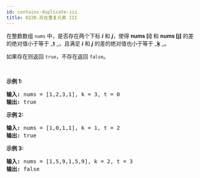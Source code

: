 ```yaml
---
id: contains-duplicate-iii
title: 0220.存在重复元素 III
---
```

在整数数组 <code>nums</code> 中，是否存在两个下标 **_i_** 和 **_j_**，使得 **nums [i]** 和 **nums [j]** 的差的绝对值小于等于 _**t** _，且满足 **_i_** 和 **_j_** 的差的绝对值也小于等于 _**ķ** _。

如果存在则返回 <code>true</code>，不存在返回 <code>false</code>。

 

**示例 1:**


<pre><strong>输入:</strong> nums = [1,2,3,1], k<em> </em>= 3, t = 0<br/><strong>输出:</strong> true</pre>

**示例 2:**


<pre><strong>输入: </strong>nums = [1,0,1,1], k<em> </em>=<em> </em>1, t = 2<br/><strong>输出:</strong> true</pre>

**示例 3:**


<pre><strong>输入: </strong>nums = [1,5,9,1,5,9], k = 2, t = 3<br/><strong>输出:</strong> false</pre>

